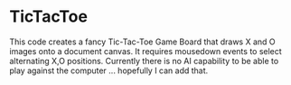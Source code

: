 # TicTacToe

This code creates a fancy Tic-Tac-Toe Game Board that draws X and O images onto a document canvas. 
It requires mousedown events to select alternating X,O positions. 
Currently there is no AI capability to be able to play against the computer ... hopefully I can add that.
